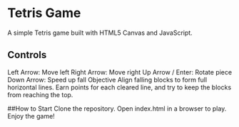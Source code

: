 # Tetris Game
A simple Tetris game built with HTML5 Canvas and JavaScript.

## Controls
Left Arrow: Move left
Right Arrow: Move right
Up Arrow / Enter: Rotate piece
Down Arrow: Speed up fall
Objective
Align falling blocks to form full horizontal lines. Earn points for each cleared line, and try to keep the blocks from reaching the top.

##How to Start
Clone the repository.
Open index.html in a browser to play.
Enjoy the game!
